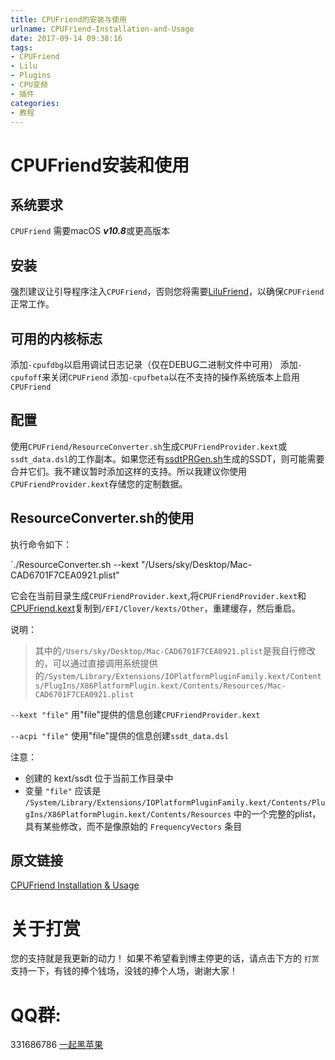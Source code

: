 ```yaml
---
title: CPUFriend的安装与使用
urlname: CPUFriend-Installation-and-Usage
date: 2017-09-14 09:38:16
tags:
- CPUFriend
- Lilu
- Plugins
- CPU变频
- 插件
categories:
- 教程
---
```

# CPUFriend安装和使用


## 系统要求
`CPUFriend` 需要macOS ***v10.8***或更高版本

## 安装
强烈建议让引导程序注入`CPUFriend`，否则您将需要[LiluFriend](https://github.com/PMheart/LiluFriend)，以确保`CPUFriend`正常工作。

## 可用的内核标志
添加`-cpufdbg`以启用调试日志记录（仅在DEBUG二进制文件中可用）
添加`-cpufoff`来关闭`CPUFriend`
添加`-cpufbeta`以在不支持的操作系统版本上启用`CPUFriend`

## 配置
使用`CPUFriend/ResourceConverter.sh`生成`CPUFriendProvider.kext`或`ssdt_data.dsl`的工作副本。如果您还有[ssdtPRGen.sh](https://github.com/Piker-Alpha/ssdtPRGen.sh)生成的SSDT，则可能需要合并它们。我不建议暂时添加这样的支持。所以我建议你使用`CPUFriendProvider.kext`存储您的定制数据。

## ResourceConverter.sh的使用
执行命令如下：

`./ResourceConverter.sh --kext "/Users/sky/Desktop/Mac-CAD6701F7CEA0921.plist"

它会在当前目录生成`CPUFriendProvider.kext`,将`CPUFriendProvider.kext`和[CPUFriend.kext](https://github.com/PMheart/CPUFriend/releases)复制到`/EFI/Clover/kexts/Other`，重建缓存，然后重启。

说明：
> 其中的`/Users/sky/Desktop/Mac-CAD6701F7CEA0921.plist`是我自行修改的，可以通过直接调用系统提供的`/System/Library/Extensions/IOPlatformPluginFamily.kext/Contents/PlugIns/X86PlatformPlugin.kext/Contents/Resources/Mac-CAD6701F7CEA0921.plist`

`--kext "file"` 用"file"提供的信息创建`CPUFriendProvider.kext`

`--acpi "file"` 使用"file"提供的信息创建`ssdt_data.dsl`

注意：
- 创建的 kext/ssdt 位于当前工作目录中
- 变量 `"file"` 应该是 `/System/Library/Extensions/IOPlatformPluginFamily.kext/Contents/PlugIns/X86PlatformPlugin.kext/Contents/Resources` 中的一个完整的plist，具有某些修改，而不是像原始的 `FrequencyVectors` 条目

## 原文链接
[CPUFriend Installation & Usage](https://github.com/PMheart/CPUFriend/blob/master/Instructions.md)

# 关于打赏
您的支持就是我更新的动力！
如果不希望看到博主停更的话，请点击下方的 `打赏` 支持一下，有钱的捧个钱场，没钱的捧个人场，谢谢大家！

# QQ群:
331686786 [一起黑苹果](http://shang.qq.com/wpa/qunwpa?idkey=db511a29e856f37cbb871108ffa77a6e79dde47e491b8f2c8d8fe4d3c310de91)



